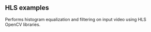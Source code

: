 ## HLS examples

Performs histogram equalization and filtering on input video using HLS OpenCV libraries.
